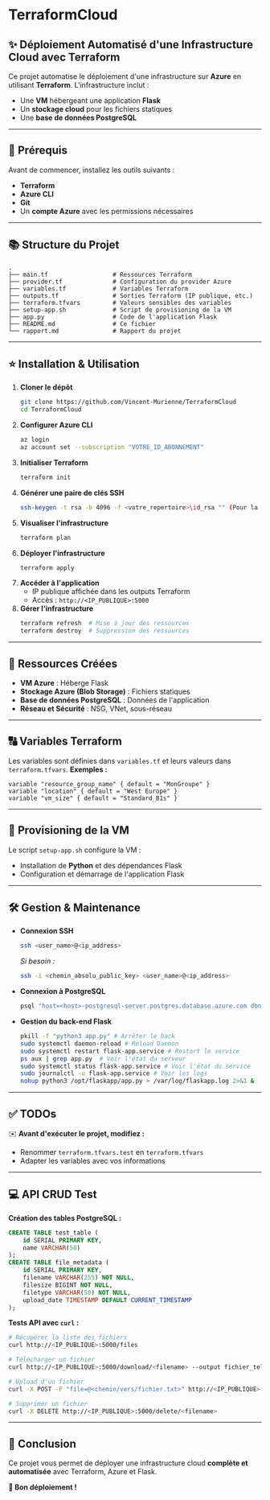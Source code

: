 # TerraformCloud

## ✨ Déploiement Automatisé d'une Infrastructure Cloud avec Terraform
Ce projet automatise le déploiement d'une infrastructure sur **Azure** en utilisant **Terraform**. L'infrastructure inclut :
- Une **VM** hébergeant une application **Flask**
- Un **stockage cloud** pour les fichiers statiques
- Une **base de données PostgreSQL**

---

## 🔧 Prérequis
Avant de commencer, installez les outils suivants :
- **Terraform**
- **Azure CLI**
- **Git**
- Un **compte Azure** avec les permissions nécessaires

---

## 📚 Structure du Projet
```
.
├── main.tf                  # Ressources Terraform
├── provider.tf              # Configuration du provider Azure
├── variables.tf             # Variables Terraform
├── outputs.tf               # Sorties Terraform (IP publique, etc.)
├── terraform.tfvars         # Valeurs sensibles des variables
├── setup-app.sh             # Script de provisioning de la VM
├── app.py                   # Code de l'application Flask
├── README.md                # Ce fichier
└── rapport.md               # Rapport du projet
```

---

## ⭐ Installation & Utilisation
1. **Cloner le dépôt**
   ```sh
   git clone https://github.com/Vincent-Murienne/TerraformCloud
   cd TerraformCloud
   ```
2. **Configurer Azure CLI**
   ```sh
   az login
   az account set --subscription "VOTRE_ID_ABONNEMENT"
   ```
3. **Initialiser Terraform**
   ```sh
   terraform init
   ```
4. **Générer une paire de clés SSH**
   ```sh
   ssh-keygen -t rsa -b 4096 -f <votre_repertoire>\id_rsa "" (Pour la config de base, les clés doivent être générés à la racine du projet)
   ```
5. **Visualiser l'infrastructure**
   ```sh
   terraform plan
   ```
6. **Déployer l'infrastructure**
   ```sh
   terraform apply
   ```
7. **Accéder à l'application**
   - IP publique affichée dans les outputs Terraform
   - Accès : `http://<IP_PUBLIQUE>:5000`
8. **Gérer l'infrastructure**
   ```sh
   terraform refresh  # Mise à jour des ressources
   terraform destroy  # Suppression des ressources
   ```

---

## 📝 Ressources Créées
- **VM Azure** : Héberge Flask
- **Stockage Azure (Blob Storage)** : Fichiers statiques
- **Base de données PostgreSQL** : Données de l'application
- **Réseau et Sécurité** : NSG, VNet, sous-réseau

---

## 🔠 Variables Terraform
Les variables sont définies dans `variables.tf` et leurs valeurs dans `terraform.tfvars`.
**Exemples :**
```hcl
variable "resource_group_name" { default = "MonGroupe" }
variable "location" { default = "West Europe" }
variable "vm_size" { default = "Standard_B1s" }
```

---

## 🚀 Provisioning de la VM
Le script `setup-app.sh` configure la VM :
- Installation de **Python** et des dépendances Flask
- Configuration et démarrage de l'application Flask

---

## 🛠️ Gestion & Maintenance
- **Connexion SSH**
  ```sh
  ssh <user_name>@<ip_address>
  ```
  *Si besoin :*
  ```sh
  ssh -i <chemin_absolu_public_key> <user_name>@<ip_address>
  ```
- **Connexion à PostgreSQL**
  ```sh
  psql "host=<host>-postgresql-server.postgres.database.azure.com dbname=<db_name> user=<user_name>@<ressource>-postgresql-server password=<password> sslmode=require"
  ```
- **Gestion du back-end Flask**
  ```sh
  pkill -f "python3 app.py" # Arrêter le back
  sudo systemctl daemon-reload # Reload Daemon
  sudo systemctl restart flask-app.service # Restart le service
  ps aux | grep app.py  # Voir l'état du serveur
  sudo systemctl status flask-app.service # Voir l'état du service
  sudo journalctl -u flask-app.service # Voir les logs
  nohup python3 /opt/flaskapp/app.py > /var/log/flaskapp.log 2>&1 &

  ```

---

## ✅ TODOs
✉️ **Avant d'exécuter le projet, modifiez :**
- Renommer `terraform.tfvars.test` en `terraform.tfvars`
- Adapter les variables avec vos informations

---

## 💻 API CRUD Test
**Création des tables PostgreSQL :**
```sql
CREATE TABLE test_table (
    id SERIAL PRIMARY KEY,
    name VARCHAR(50)
);
CREATE TABLE file_metadata (
    id SERIAL PRIMARY KEY,
    filename VARCHAR(255) NOT NULL,
    filesize BIGINT NOT NULL,
    filetype VARCHAR(50) NOT NULL,
    upload_date TIMESTAMP DEFAULT CURRENT_TIMESTAMP
);
```
**Tests API avec `curl` :**
```sh
# Récupérer la liste des fichiers
curl http://<IP_PUBLIQUE>:5000/files

# Télécharger un fichier
curl http://<IP_PUBLIQUE>:5000/download/<filename> --output fichier_telecharge.txt

# Upload d'un fichier
curl -X POST -F "file=@<chemin/vers/fichier.txt>" http://<IP_PUBLIQUE>:5000/upload

# Supprimer un fichier
curl -X DELETE http://<IP_PUBLIQUE>:5000/delete/<filename>
```

---

## 🎨 Conclusion
Ce projet vous permet de déployer une infrastructure cloud **complète et automatisée** avec Terraform, Azure et Flask.

**💙 Bon déploiement !**

